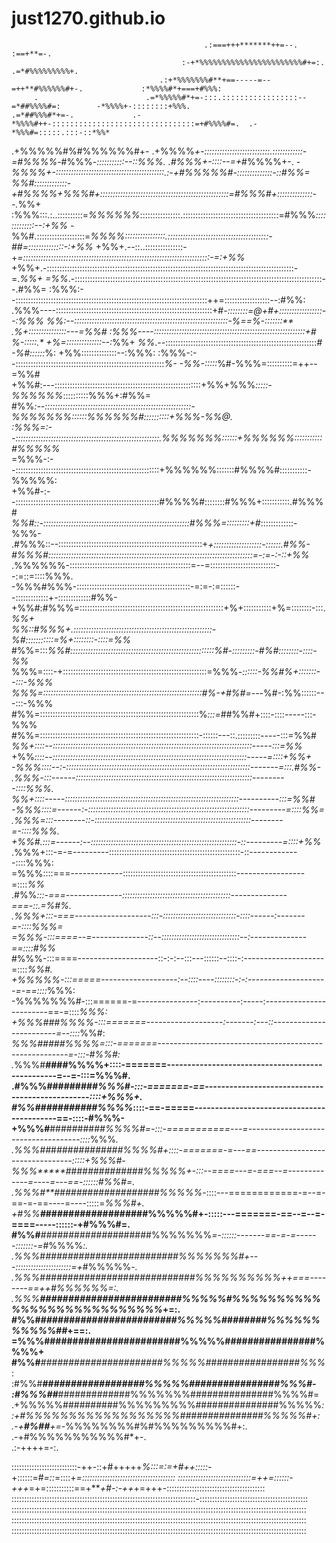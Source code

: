 # just1270.github.io


                                               .:===+++*******++=--.                             :==+**=-.     
                                          :-+*%%%%%%%%%%%%%%%%%%%%%%%#+=:.                   .=*#%%%%%%%%%+.   
                                     .:+*%%%%%%%#**+==-----=--=++**#%%%%%%#+-.             :*%%%%#*+===+#%%%:  
         .                        .=*%%%%%#*+=-:::.:::::::::::::::::--=*##%%%%#=:        -*%%%%+-::::::::+%%%. 
    .=*##%%%#*+=-.             .-*%%%%#++-::::::::::::::::::::::::::::::::=+#%%%%#=.  .-*%%%#=:::::.:::-::*%%* 
  .+%%%%%#%#%%%%%%#+-        .+%%%%*+-::::::::::::::::::::::::::.::::::::::::-=#%%%%*-#%%%*-:::::::::::--::%%%.
 .#%%%+-::::--=+*#%%%%+-.  -*%%%%+-:::::::::::::::::::::::::::::::::::::::::::.:-+#%%%%%#-::::::::::::::-::#%%=
 *%%#:::::::::::::-+#%%%%+*%%%#+:::::::::::::::::::::::::::::::::::::::::::::::::::=#%%%#+::::::::::::::--.*%%+
:%%%:::.:..::::::::::=*%%%%%%*::::::::::::::::.::::::::::::::::::::::::::::::::::::::=#%%%*:::::::::::::--:+%%*
-%%#.:::::::::::::::::::=*%%%%::::::::::::::::.::::::::::::::::::::::::::::::::::::::::-##=::::::::::::::-:+%%*
+%%+.--::..:::::::::::::::-+*=::::::::::::::::::::::::::::::::::::::::::::::::::::::::::::::::::::::::::-=:+%%*
+%%+.-::::::::::::::::::::::::::::::::::::::::::::::::::::::::::::::::::::::::::::::::::::::::::::::::::-=.*%%+
=%%*.-::::::::::::::::::::::::::::::::::::::::::::::::::::::::::::::::::::::::::::::::::::::::::::::::::--.#%%=
:%%%:--::::::::::::::::::::::::::::::::::::::::::::::::::::::::::::::::::::::::::::++=::::::::::::::::::--:#%%:
.%%%----::::::::::::::::::::::::::::::::::::::::::::::::::::::::::::::+#*-::::::::=@+#+:::::::::::::::::--:%%% 
 *%%*:--:::::::::::::::::::::::::::::::::::::::::::::::::::::::::::::-%==%-:::::::** .%+:::::::::::::::---=%%# 
 :%%%----::::::::::::::::::::::::::::::::::::::::::::::::::::::::::::+#  *%-:::::.**  +%=::::::::::::::--:*%%+ 
  *%%*.--::::::::::::::::::::::::::::::::::::::::::::::::::::::::::::*#  -%#::::::*%: +%%::::::::::::::--:%%%: 
  :%%%-:--:::::::::::::::::::::::::::::::::::::::::::::::::::::::::::*%- -%%-:::::*%#-%%%=::::::::::=++--=%%#  
   +%%#:---::::::::::::::::::::::::::::::::::::::::::::::::::::::::::+%%+%%%*:::::-%%%%%%*::::::::::%%%+:#%%=  
    #%%*:--::::::::::::::::::::::::::::::::::::::::::::::::::::::::::-%%%%%%%::::::%%%%%%#::::::::::+%%%-%%@.  
    :%%%=:--:::::::::::::::::::::::::::::::::::::::::::::::::::::::::.%%%%%%%::::::+%%%%%%:::::::::::#%%%%%*   
     =%%%-:--:::::::::::::::::::::::::::::::::::::::::::::::::::::::::+%%%%%%:::::::#%%%%#:::::::::::-%%%%%:   
      +%%#-:--:::::::::::::::::::::::::::::::::::::::::::::::::::::::::#%%%%#::::::::#%%%+:::::::::::.#%%%#    
       *%%#::-::::::::::::::::::::::::::::::::::::::::::::::::::::::::::#%%%=:::::::::+#*:::::::::::::-%%%-    
       .#%%%::--:::::::::::::::::::::::::::::::::::::::::::::::::::::::::+*+:::::::::::::::::::-::::::.#%%-    
        #%%%#:::::::::::::::::::::::::::::::::::::::::::::::::::::::::::::::::::::::::::::::::=-:=-:-::+%%*    
       .%%%%%%-::::::::::::::::::::::::::::::::::::::::::::::::=--=::::::::::::::::::::::::::--:=::=::::%%%.   
       -%%%#%%%-:::::::::::::::::::::::::::::::::::::::::::::-=:=-:=::::::--:::::::::::::+-:::::::::::::#%%-   
       +%%#:#%%%=:::::::::::::::::::::::::::::::::::::::::::::::::::::::::+%+:::::::::::+%=::::::::-:::.*%%+   
       *%%*::#%%%+.:::::::::::::::::::::::::::::::::::::::::::::::::::::::-%#:::::::::::=%+::::::::-::::=%%*   
       #%%=:::*%%#:::::::::::::::::::::::::::::::::::::::::::::::::::::::::%#-:::::::::-#%#::::::::-::::-%%*   
       %%%=::::-+:::::::::::::::::::::::::::::::::::::::::::::::::::::::::=%%%*-::::::-%%#%+:::::::--:::-%%%   
       %%%=:::::::::::::::::::::::::::::::::::::::::::::::::::::::::::::::#%-+#%#=---*%#-:%%::::::---:::-%%%   
       #%%=:::::::::::::::::::::::::::::::::::::::::::::::::::::::::::::::%*:::=*##%%#+::::-::::-----:::-%%%   
       #%%=:::::::::::::::::::::::::::::::::::::::::::::::::::::::::::::::-::::::---::.:::::::::-----:::=%%#   
       *%%+::::--:::::::::::::::::::::::::::::::::::::::::::::::::::::::::::::::::::::::::::::::-----:::=%%*   
       +%%*::::--:::::::::::::::::::::::::::::::::::::::::::::::::::::::::::::::::::::::::::::-----=::::+%%+   
       -%%%::::--:-:::::::::::::::::::::::::::::::::::::::::::::::::::::::::::::::::::::::::-------=:::.#%%-   
       .%%%-:::------::::::::::::::::::::::::::::::::::::::::::::::::::::::::::::::::::::::---------::::%%%.   
        *%%+::::-----:::::::::::::::::::::::::::::::::::::::::::::::::::::::::::::::::::::----------:::=%%#    
        -%%%::::=------:-::::::::::::::::::::::::::::::::::::::::::::::::::::::::::::::::---------=::::*%%=    
        .%%%=:::--------::-::::::::::::::::::::::::::::::::::::::::::::::::::::::::::::::--------=-::::%%%.    
         +%%#.:::=------:--::::::::::::::::::::::::::::::::::::::::::::::::::::::::::-::---------=::::+%%*     
         .%%%+:::-=-=---------::::::::::::::::::::::::::::::::::::::::::::::::::::-::-------------::::%%%:     
          =%%%::::===-------------:::::::::::::::::::::::::::::::::::::::::::::-----------------=::::*%%*      
          .#%%*:::-===--------------:::::::::::::::::::::::::::::::::::::::::::--------------===-::.=%#%.      
           .%%%+:::-===-------------------:::-:::::::::::::::::::::::::::::-::::------:-------=-::::%%%=       
            =%%%-:::====--=--------------::--:::::::::::::::::::::::::::::::--:--------------==::::#%%*        
             #%%%-:::====--------------------::-:-:--:::---::::::--::::-:--------------------=::::*%%#.        
            +%%%%%-:::=====-------------------:--::::----::::::::-:-:--------------------=-==::::*%%%:         
          -%%%%%%%#-:::======-=---------------:----------:-----:------------------------==-=::::*%%%:          
         +%%%###%%%%-:::=======-------------------:-------:---::------------------------=--::::*%%#:           
        *%%%#####%%%%=:::-=======-------------------------------------------------------=-:::-#%%#:            
      .*%%%#**####%%%%+::::-=======-------------------------------------------------=--=-:::=%%%#.             
     .#%%%########*#%%%#-:::-=======-==------------------------------------------------::::+%%%+.              
     *#%%#*##########%%%%*::::-==-=====-------------------------------------------==-::::-#%%%-                
    +%%%#**#########*#%%%%#=-:::-===========---=------------------------------------::::*%%%*.                 
   .%%%##*#*############%%%%#+::::-=======-=---==--------------------------------:::::+%%%#-                   
   *%%%*****##############%%%%%+-:::--====---=-===--=-------------=----=---==-::::::*#%%#=.                    
  .%%%#**###################%%%%%*-::::---============-=--=-==-=-==----=----:::::=*%%%#+.                      
  +#%%****#*##################%%%%%#+-:::::---=======-==--=--=-====-----::::::-+#%%%#=.                        
  #%%#****#*############*#######%%%%%%%*=-::::::-------==-=-=------:::::::-=*#%%%%*:.                          
 .%%%*#***#*#######################%%%%%%%#*+---::::::::::::::::::::::=+*#%%%%%*-.                             
 .%%%*#***#######*####################%%%%%%%%%%*++===--------==++**#%%%%%%*=:.                                
 .%%%******#####*####################%%%%%#%%%%%%%%%%%%%%%%%%%%%%%%%%%*+=:.                                    
  #%%#******########################%%%%%########%%%%%%%%%%%#*#*+==:.                                          
  =%%%****########################%%%%%################%%%%+                                                   
   #%%#***######################%%%%%#################%%%*:                                                    
   :#%%#****##################%%%%%##############*##%%%#-                                                      
    :#%%%##***#############%%%%%%%###############%%%%#=                                                        
     .+%%%%%##########%%%%%%%%%###############%%%%%*:                                                          
       :+#%%%%%%%%%%%%%%%%%%###############%%%%%#+:                                                            
          .-+**#%##**+=-*%%%%%%%%#%#%%%%%%%%%#+:.                                                              
                         .-+#%%%%%%%%%%%#*+-.                                                                  
                             .:-++++=-:.                                                                       

::::::::::::::::::::::::::-++-::+#+++++*%:::=:=+#++:::::-*+::::::=#*=::*=::::+*=:::::::::::::::::::::::::::::::::::::
:::::::::::::::::::::::::::::=++=::::::-+++*=+=:::::::::::==+***+#-:-++*+=+++-:::::::::::::::::::::::::::::::::::::::
:::::::::::::::::::::::::::::::::::::::::::::::::::::::::::::::::::::::::-:::::::::::::::::::::::::::::::::::::::::::
:::::::::::::::::::::::::::::::::::::::::::::::::::::::::::::::::::::::::::::::::::::::::::::::::::::::::::::::::::::
:::::::::::::::::::::::::::::::::::::::::::::::::::::::::::::::::::::::::::::::::::::::::::::::::::::::::::::::::::::
:::::::::::::::::::::::::::::::::::::::::::::::::::::::::::::::::::::::::::::::::::::::::::::::::::::::::::::::::::::
